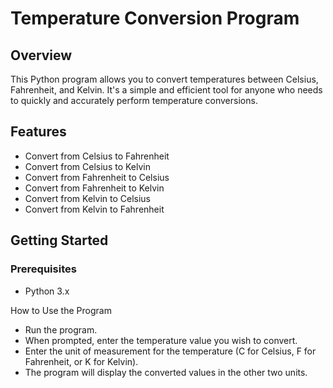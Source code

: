 # Temperature Conversion Program

## Overview

This Python program allows you to convert temperatures between Celsius, Fahrenheit, and Kelvin. It's a simple and efficient tool for anyone who needs to quickly and accurately perform temperature conversions.

## Features

- Convert from Celsius to Fahrenheit
- Convert from Celsius to Kelvin
- Convert from Fahrenheit to Celsius
- Convert from Fahrenheit to Kelvin
- Convert from Kelvin to Celsius
- Convert from Kelvin to Fahrenheit

## Getting Started

### Prerequisites

- Python 3.x

How to Use the Program
- Run the program.
- When prompted, enter the temperature value you wish to convert.
- Enter the unit of measurement for the temperature (C for Celsius, F for Fahrenheit, or K for Kelvin).
- The program will display the converted values in the other two units.
